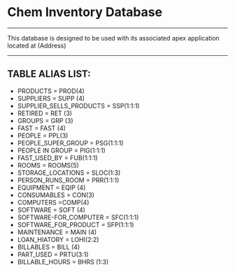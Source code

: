 # Chem Inventory Database
---
This database is designed to be used with its associated apex application located at (Address) 

--- 
## TABLE ALIAS LIST: 
- PRODUCTS = PROD(4)
- SUPPLIERS = SUPP (4)
- SUPPLIER_SELLS_PRODUCTS = SSP(1:1:1)
- RETIRED = RET (3)
- GROUPS = GRP (3)
- FAST = FAST (4)
- PEOPLE = PPL(3)
- PEOPLE_SUPER_GROUP = PSG(1:1:1) 
- PEOPLE IN GROUP = PIG(1:1:1) 
- FAST_USED_BY = FUB(1:1:1)
- ROOMS = ROOMS(5)
- STORAGE_LOCATIONS = SLOC(1:3)
- PERSON_RUNS_ROOM = PRR(1:1:1)
- EQUIPMENT = EQIP (4)
- CONSUMABLES = CON(3)
- COMPUTERS =COMP(4)
- SOFTWARE = SOFT (4)
- SOFTWARE-FOR_COMPUTER = SFC(1:1:1)
- SOFTWARE_FOR_PRODUCT = SFP(1:1:1)
- MAINTENANCE = MAIN (4) 
- LOAN_HIATORY = LOHI(2:2)
- BILLABLES = BILL (4)
- PART_USED = PRTU(3:1)
- BILLABLE_HOURS = BHRS (1:3)
